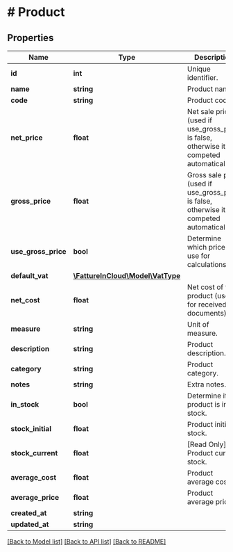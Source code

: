 # # Product

## Properties

Name | Type | Description | Notes
------------ | ------------- | ------------- | -------------
**id** | **int** | Unique identifier. | [optional]
**name** | **string** | Product name. |
**code** | **string** | Product code. | [optional]
**net_price** | **float** | Net sale price (used if use_gross_price is false, otherwise it&#39;s competed automatically). | [optional]
**gross_price** | **float** | Gross sale price (used if use_gross_price is false, otherwise it&#39;s competed automatically). | [optional]
**use_gross_price** | **bool** | Determine which price to use for calculations. | [optional]
**default_vat** | [**\FattureInCloud\Model\VatType**](VatType.md) |  | [optional]
**net_cost** | **float** | Net cost of the product (used for received documents). | [optional]
**measure** | **string** | Unit of measure. | [optional]
**description** | **string** | Product description. | [optional]
**category** | **string** | Product category. | [optional]
**notes** | **string** | Extra notes. | [optional]
**in_stock** | **bool** | Determine if the product is in stock. | [optional]
**stock_initial** | **float** | Product initial stock. | [optional]
**stock_current** | **float** | [Read Only] Product current stock. | [optional] [readonly]
**average_cost** | **float** | Product average cost. | [optional]
**average_price** | **float** | Product average price. | [optional]
**created_at** | **string** |  | [optional]
**updated_at** | **string** |  | [optional]

[[Back to Model list]](../../README.md#models) [[Back to API list]](../../README.md#endpoints) [[Back to README]](../../README.md)
